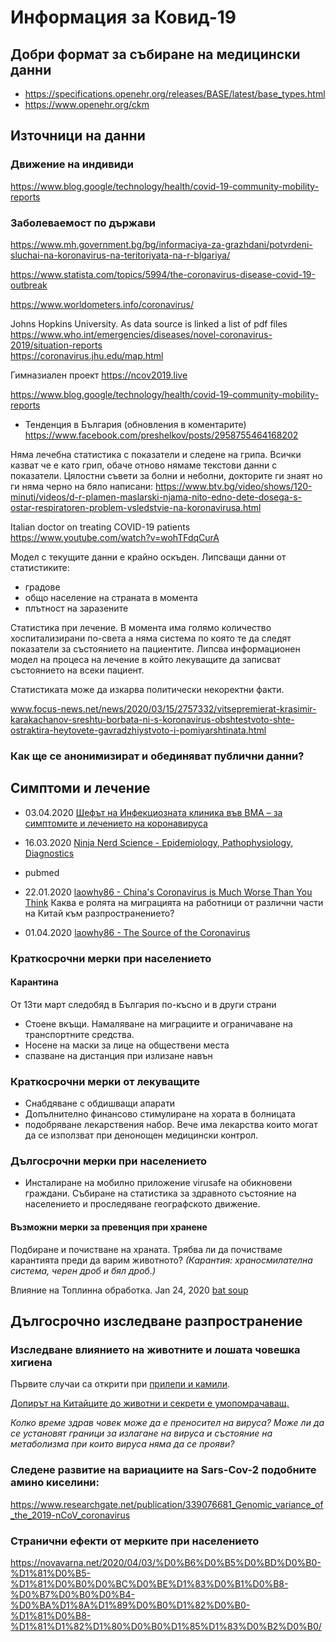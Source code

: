 # Информация за Ковид-19

## Добри формат за събиране на медицински данни

- https://specifications.openehr.org/releases/BASE/latest/base_types.html
- https://www.openehr.org/ckm

## Източници на данни

### Движение на индивиди
 https://www.blog.google/technology/health/covid-19-community-mobility-reports

### Заболеваемост по държави

https://www.mh.government.bg/bg/informaciya-za-grazhdani/potvrdeni-sluchai-na-koronavirus-na-teritoriyata-na-r-blgariya/

https://www.statista.com/topics/5994/the-coronavirus-disease-covid-19-outbreak

https://www.worldometers.info/coronavirus/

Johns Hopkins University.
As data source is linked a list of pdf files https://www.who.int/emergencies/diseases/novel-coronavirus-2019/situation-reports<br>
https://coronavirus.jhu.edu/map.html

Гимназиален проект
https://ncov2019.live

https://www.blog.google/technology/health/covid-19-community-mobility-reports

- Тенденция в България (обновления в коментарите) https://www.facebook.com/preshelkov/posts/2958755464168202

Няма лечебна статистика с показатели и следене на грипа.
Всички казват че е като грип, обаче отново нямаме текстови данни с показатели.
Цялостни съвети за болни и неболни, докторите ги знаят но ги няма черно на бяло написани:
https://www.btv.bg/video/shows/120-minuti/videos/d-r-plamen-maslarski-njama-nito-edno-dete-dosega-s-ostar-respiratoren-problem-vsledstvie-na-koronavirusa.html

Italian doctor on treating COVID-19 patients
https://www.youtube.com/watch?v=wohTFdqCurA

Модел с текущите данни е крайно оскъден.
Липсващи данни от статистиките:
- градове
- общо население на страната в момента
- плътност на заразените

Статистика при лечение.
В момента има голямо количество хоспитализирани по-света а няма система по която те да следят показатели за състоянието на пациентите.
Липсва информационен модел на процеса на лечение в който лекуващите да записват състоянието на всеки пациент.

Статистиката може да изкарва политически некоректни факти.

www.focus-news.net/news/2020/03/15/2757332/vitsepremierat-krasimir-karakachanov-sreshtu-borbata-ni-s-koronavirus-obshtestvoto-shte-ostraktira-heytovete-gavradzhiystvoto-i-pomiyarshtinata.html

### Как ще се анонимизират и обединяват публични данни?

## Симптоми и лечение

- 03.04.2020  [Шефът на Инфекциозната клиника във ВМА – за симптомите и лечението на коронавируса](https://www.vbox7.com/play:b0a396f4b2)
- 16.03.2020 [Ninja Nerd Science - Epidemiology, Pathophysiology, Diagnostics](https://www.youtube.com/watch?v=PWzbArPgo-o)
- pubmed

- 22.01.2020 [laowhy86 - China's Coronavirus is Much Worse Than You Think](https://www.youtube.com/watch?v=VLp8CHeKQkI)
Каква е ролята на миграцията на работници от различни части на Китай към разпространението?

- 01.04.2020 [laowhy86 - The Source of the Coronavirus](https://www.youtube.com/watch?v=bpQFCcSI0pU)

### Краткосрочни мерки при населението

#### Карантина

От 13ти март следобяд в България по-късно и в други страни

- Стоене вкъщи. Намаляване на миграциите и ограничаване на транспортните средства.
- Носене на маски за лице на обществени места
- спазване на дистанция при излизане навън

### Краткосрочни мерки от лекуващите

- Снабдяване с обдишващи апарати
- Допълнително финансово стимулиране на хората в болницата
- подобряване лекарствения набор. Вече има лекарства които могат да се използват при денонощен медицински контрол.

### Дългосрочни мерки при населението

- Инсталиране на мобилно приложение virusafe на обикновени граждани.
  Събиране на статистика за здравното състояние на населението и проследяване географското движение.

#### Възможни мерки за превенция при хранене

Подбиране и почистване на храната.
Трябва ли да почистваме карантията преди да варим животното?
_(Карантия: храносмилателна система, черен дроб и бял дроб.)_

Влияние на Топлинна обработка.
Jan 24, 2020 [bat soup](https://www.youtube.com/watch?v=DM_hRWVNcMk)

## Дългосрочно изследване разпространение

### Изследване влиянието на животните и лошата човешка хигиена

Първите случаи са открити при [прилепи и камили](https://duma.bg/?go=news&p=detail&nodeId=102614).

[Допирът на Китайците до животни и секрети е умопомрачаващ.](https://www.youtube.com/watch?v=rbHxeOQA1Mc)

_Колко време здрав човек може да е преносител на вируса?_
_Може ли да се установят граници за излагане на вируса и състояние на метаболизма при които вируса няма да се прояви?_

### Следене развитие на вариациите на Sars-Cov-2 подобните амино киселини:

https://www.researchgate.net/publication/339076681_Genomic_variance_of_the_2019-nCoV_coronavirus

### Странични ефекти от мерките при населението

https://novavarna.net/2020/04/03/%D0%B6%D0%B5%D0%BD%D0%B0-%D1%81%D0%B5-%D1%81%D0%B0%D0%BC%D0%BE%D1%83%D0%B1%D0%B8-%D0%B7%D0%B0%D0%B4-%D0%BA%D1%8A%D1%89%D0%B0%D1%82%D0%B0-%D1%81%D0%B8-%D1%81%D1%82%D1%80%D0%B0%D1%85%D1%83%D0%B2%D0%B0/

